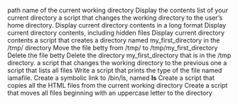 path name of the current working directory
Display the contents list of your current directory
a script that changes the working directory to the user’s home directory.
Display current directory contents in a long format
Display current directory contents, including hidden files
Display current directory contents
a script that creates a directory named my_first_directory in the /tmp/ directory
Move the file betty from /tmp/ to /tmp/my_first_directory
Delete the file betty
Delete the directory my_first_directory that is in the /tmp directory.
a script that changes the working directory to the previous one
a script that lists all files
Write a script that prints the type of the file named iamafile.
Create a symbolic link to /bin/ls, named __ls__
Create a script that copies all the HTML files from the current working directory
Create a script that moves all files beginning with an uppercase letter to the directory 

